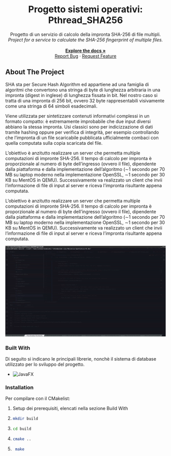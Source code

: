 <div align="center">
  <h1 align="center">Progetto sistemi operativi: Pthread_SHA256</h1>

  <p align="center">
    Progetto di un servizio di calcolo della impronta SHA-256 di file multipli.
    <br />
    <i>Project for a service to calculate the SHA-256 fingerprint of multiple files.</i>
    <br />
    <br />
    <a href="https://github.com/lorenzogasparini/ProgettoIngegneriaSw/tree/main/doc"><strong>Explore the docs »</strong></a>
    <br />
    <a href="https://github.com/lorenzogasparini/ProgettoIngegneriaSw/issues/new?labels=bug&template=bug-report---.md">Report Bug</a>
    &middot;
    <a href="https://github.com/lorenzogasparini/ProgettoIngegneriaSw/issues/new?labels=enhancement&template=feature-request---.md">Request Feature</a>
  </p>
</div>

<!-- TABLE OF CONTENTS
<details>
  <summary>Table of Contents</summary>
  <ol>
    <li>
      <a href="#about-the-project">About The Project</a>
      <ul>
        <li><a href="#built-with">Built With</a></li>
      </ul>
    </li>
    <li>
      <a href="#getting-started">Getting Started</a>
      <ul>
        <li><a href="#prerequisites">Prerequisites</a></li>
        <li><a href="#installation">Installation</a></li>
      </ul>
    </li>
    <li><a href="#usage">Usage</a></li>
    <li><a href="#roadmap">Roadmap</a></li>
    <li><a href="#contributing">Contributing</a></li>
    <li><a href="#license">License</a></li>
    <li><a href="#contact">Contact</a></li>
    <li><a href="#acknowledgments">Acknowledgments</a></li>
  </ol>
</details>
-->

<!-- ABOUT THE PROJECT -->
## About The Project

SHA sta per Secure Hash Algorithm ed appartiene ad una famiglia di algoritmi che convertono una stringa di byte di lunghezza arbitraria in una impronta (digest in inglese) di lunghezza fissata in bit. Nel nostro caso si tratta di una impronta di 256 bit, ovvero 32 byte rappresentabili visivamente come una stringa di 64 simboli esadecimali. 

Viene utilizzata per sintetizzare contenuti informativi complessi in un formato compatto: è estremamente improbabile che due input diversi abbiano la stessa impronta. Usi classici sono per indicizzazione di dati tramite hashing oppure per verifica di integrità, per esempio controllando che l’impronta di un file scaricabile pubblicata ufficialmente combaci con quella computata sulla copia scaricata del file.

L’obiettivo è anzitutto realizzare un server che permetta multiple computazioni di impronte SHA-256. Il tempo di calcolo per impronta è proporzionale al numero di byte dell’ingresso (ovvero il file), dipendente
dalla piattaforma e dalla implementazione dell’algoritmo (∼1 secondo per 70 MB su laptop moderno nella implementazione OpenSSL, ∼1 secondo per 30 KB su MentOS in QEMU). Successivamente va realizzato un client che invii l’informazione di file di input al server e riceva l’impronta risultante appena computata.

L’obiettivo è anzitutto realizzare un server che permetta multiple computazioni di impronte SHA-256. Il tempo di calcolo per impronta è proporzionale al numero di byte dell’ingresso (ovvero il file), dipendente dalla piattaforma e dalla implementazione dell’algoritmo (∼1 secondo per 70 MB su laptop moderno nella implementazione OpenSSL, ∼1 secondo per 30 KB su MentOS in QEMU). Successivamente va realizzato un client che invii l’informazione di file di input al server e riceva l’impronta risultante appena computata.

<p align="center">
  <img src="https://github.com/lorenzogasparini/Pthread_SHA256Project/blob/master/bin/test.gif"/>
</p>

### Built With

Di seguito si indicano le principali librerie, nonchè il sistema di database utilizzato per lo sviluppo del progetto.

* ![JavaFX](https://img.shields.io/badge/CMAKE-red?style=for-the-badge)

### Installation

Per compilare con il CMakelist:
1. Setup dei prerequisiti, elencati nella sezione Build With
2. ```sh
   mkdir build
   ```
3. ```sh
   cd build
   ```
4. ```sh
   cmake ..
   ```
5. ```sh
    make
   ```

[java-shield]: https://img.shields.io/badge/CMAKE-red?style=for-the-badge
[sqlite-shield]: https://img.shields.io/badge/Database-SQLite-blue?style=for-the-badge
